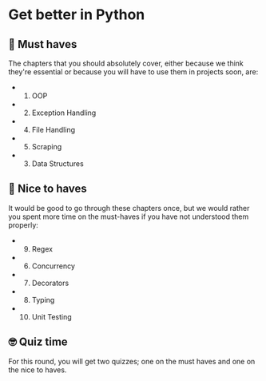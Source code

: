 # Get better in Python

## 🌱 Must haves
The chapters that you should absolutely cover, either because we think they're essential or because you will have to use them in projects soon, are:

- 1. OOP
- 2. Exception Handling
- 4. File Handling
- 5. Scraping
- 3. Data Structures

## 🌼 Nice to haves
It would be good to go through these chapters once, but we would rather you spent more time on the must-haves if you have not understood them properly:

- 9. Regex
- 6. Concurrency
- 7. Decorators
- 8. Typing
- 10. Unit Testing

## 🤓 Quiz time
For this round, you will get two quizzes; one on the must haves and one on the nice to haves.